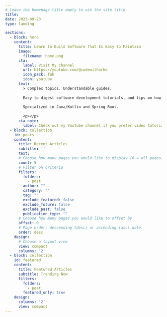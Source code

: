 ```yaml
---
# Leave the homepage title empty to use the site title
title:
date: 2023-09-23
type: landing

sections:
  - block: hero
    content:
      title: Learn to Build Software That Is Easy to Maintain
      image:
        filename: home.png
      cta:
        label: Visit My Channel
        url: https://youtube.com/@codewitharho
        icon_pack: fab
        icon: youtube
      text: |-
        > Complex topics. Understandable guides.
      
        Easy to digest software development tutorials, and tips on how to become a better software developer. Save time, frustration and do a better job.
      
        Specialized in Java/Kotlin and Spring Boot.
        
        <p></p>
      cta_note:
        label: Check out my YouTube channel if you prefer video tutorials.
  - block: collection
    id: posts
    content:
      title: Recent Articles
      subtitle: ''
      text: ''
      # Choose how many pages you would like to display (0 = all pages)
      count: 5
      # Filter on criteria
      filters:
        folders:
          - post
        author: ""
        category: ""
        tag: ""
        exclude_featured: false
        exclude_future: false
        exclude_past: false
        publication_type: ""
      # Choose how many pages you would like to offset by
      offset: 0
      # Page order: descending (desc) or ascending (asc) date.
      order: desc
    design:
      # Choose a layout view
      view: compact
      columns: '2'
  - block: collection
    id: featured
    content:
      title: Featured Articles
      subtitle: Trending Now
      filters:
        folders:
          - post
        featured_only: true
    design:
      columns: '2'
      view: compact
---
```

